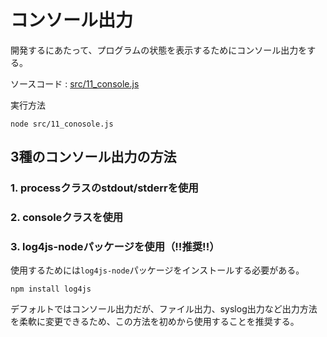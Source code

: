 コンソール出力
====

開発するにあたって、プログラムの状態を表示するためにコンソール出力をする。

ソースコード
: [src/11_console.js](../src/11_console.js)

実行方法

    node src/11_conosole.js

3種のコンソール出力の方法
----

### 1. processクラスのstdout/stderrを使用

### 2. consoleクラスを使用

### 3. log4js-nodeパッケージを使用（!!推奨!!）

使用するためには`log4js-node`パッケージをインストールする必要がある。

    npm install log4js

デフォルトではコンソール出力だが、ファイル出力、syslog出力など出力方法を柔軟に変更できるため、この方法を初めから使用することを推奨する。
